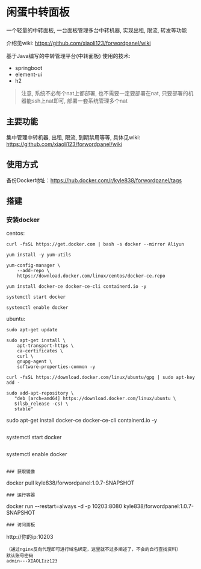 # 闲蛋中转面板
一个轻量的中转面板, 一台面板管理多台中转机器, 实现出租, 限流, 转发等功能

介绍见wiki: https://github.com/xiaoli123/forwordpanel/wiki

基于Java编写的中转管理平台(中转面板)
使用的技术:
- springboot
- element-ui
- h2 

> 注意, 系统不必每个nat上都部署, 也不需要一定要部署在nat, 只要部署的机器能ssh上nat即可, 部署一套系统管理多个nat



## 主要功能
集中管理中转机器, 出租, 限流, 到期禁用等等, 具体见wiki:
https://github.com/xiaoli123/forwordpanel/wiki

## 使用方式

备份Docker地址：https://hub.docker.com/r/kyle838/forwordpanel/tags
## 搭建
### 安装docker
centos:
```
curl -fsSL https://get.docker.com | bash -s docker --mirror Aliyun
```
```
yum install -y yum-utils
```
```
yum-config-manager \
    --add-repo \
    https://download.docker.com/linux/centos/docker-ce.repo
```
```
yum install docker-ce docker-ce-cli containerd.io -y
```
```
systemctl start docker
```
```
systemctl enable docker
```

ubuntu:

```
sudo apt-get update
```
```
sudo apt-get install \
    apt-transport-https \
    ca-certificates \
    curl \
    gnupg-agent \
    software-properties-common -y
```
```
curl -fsSL https://download.docker.com/linux/ubuntu/gpg | sudo apt-key add -
```
```
sudo add-apt-repository \
   "deb [arch=amd64] https://download.docker.com/linux/ubuntu \
   $(lsb_release -cs) \
   stable"
```
sudo apt-get install docker-ce docker-ce-cli containerd.io -y
```
```
systemctl start docker
```
```
systemctl enable docker
```

### 获取镜像
```
docker pull kyle838/forwordpanel:1.0.7-SNAPSHOT
```
### 运行容器
```
docker run --restart=always -d -p 10203:8080 kyle838/forwordpanel:1.0.7-SNAPSHOT
```
### 访问面板
```
http://你的ip:10203
```
（通过nginx反向代理即可进行域名绑定，这里就不过多阐述了，不会的自行查找资料）
默认账号密码
admin---XIAOLIzz123
